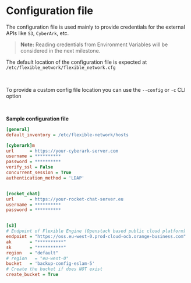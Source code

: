 
# Configuration file

The configuration file is used mainly to provide credentials for the external APIs like `S3`, `CyberArk`, etc. 

> **Note:** Reading credentials from Environment Variables will be considered in the next milestone.

The default location of the configuration file is expected at `/etc/flexible_network/flexible_network.cfg` 

<br>

To provide a custom config file location you can use the `--config` or `-c` CLI option 

<a id=sample_config_file></a>
<br>

**Sample configuration file**

```ini
[general]
default_inventory = /etc/flexible-network/hosts

[cyberark]m
url      = https://your-cyberark-server.com
username = **********
password = **********
verify_ssl = False
concurrent_session = True
authentication_method = 'LDAP'


[rocket_chat]
url      = https://your-rocket-chat-server.eu
username = **********
password = **********


[s3]
# Endpoint of Flexible Engine (Openstack based public cloud platform)
endpoint = "https://oss.eu-west-0.prod-cloud-ocb.orange-business.com"
ak       = "**********"
sk       = "**********"
region   = "default"
# region   = "eu-west-0"
bucket   = 'backup-config-eslam-5'
# Create the bucket if does NOT exist
create_bucket = True
```

